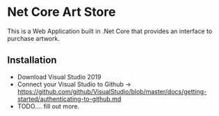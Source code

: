 ﻿# Net Core Art Store

This is a Web Application built in .Net Core that provides an interface to purchase artwork.

## Installation

- Download Visual Studio 2019
- Connect your Visual Studio to Github -> https://github.com/github/VisualStudio/blob/master/docs/getting-started/authenticating-to-github.md
- TODO.... fill out more.
